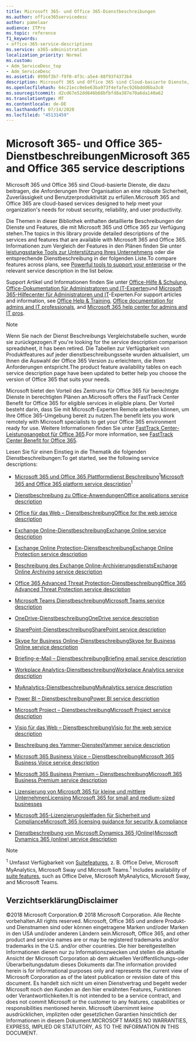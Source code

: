 ```yaml
---
title: Microsoft 365- und Office 365-Dienstbeschreibungen
ms.author: office365servicedesc
author: pamelaar
audience: ITPro
ms.topic: reference
f1_keywords:
- office-365-service-descriptions
ms.service: o365-administration
localization_priority: Normal
ms.custom:
- Adm_ServiceDesc_top
- Adm_ServiceDesc
ms.assetid: 899bf3b7-f9f0-4f3c-a5e4-88f93f4373b4
description: Microsoft 365 und Office 365 sind Cloud-basierte Dienste, die dazu beitragen, die Anforderungen Ihrer Organisation an eine robuste Sicherheit, Zuverlässigkeit und Benutzerproduktivität zu erfüllen.
ms.openlocfilehash: 64c21ecc0ebe63ba973f4efafec926bddd6ba3c0
ms.sourcegitcommit: d2cd67e52dd646b68bfbfd8a387e70a6da140a62
ms.translationtype: MT
ms.contentlocale: de-DE
ms.lasthandoff: 07/14/2020
ms.locfileid: "45131459"
---
```

# <a name="microsoft-365-and-office-365-service-descriptions"></a><span data-ttu-id="08379-103">Microsoft 365- und Office 365-Dienstbeschreibungen</span><span class="sxs-lookup"><span data-stu-id="08379-103">Microsoft 365 and Office 365 service descriptions</span></span> 

<span data-ttu-id="08379-104">Microsoft 365 und Office 365 sind Cloud-basierte Dienste, die dazu beitragen, die Anforderungen Ihrer Organisation an eine robuste Sicherheit, Zuverlässigkeit und Benutzerproduktivität zu erfüllen.</span><span class="sxs-lookup"><span data-stu-id="08379-104">Microsoft 365 and Office 365 are cloud-based services designed to help meet your organization's needs for robust security, reliability, and user productivity.</span></span> 
  
<span data-ttu-id="08379-105">Die Themen in dieser Bibliothek enthalten detaillierte Beschreibungen der Dienste und Features, die mit Microsoft 365 und Office 365 zur Verfügung stehen.</span><span class="sxs-lookup"><span data-stu-id="08379-105">The topics in this library provide detailed descriptions of the services and features that are available with Microsoft 365 and Office 365.</span></span> <span data-ttu-id="08379-106">Informationen zum Vergleich der Features in den Plänen finden Sie unter [leistungsstarke Tools zur Unterstützung Ihres Unternehmens](https://go.microsoft.com/fwlink/?LinkID=799177&amp;clcid=0x409) oder die entsprechende Dienstbeschreibung in der folgenden Liste.</span><span class="sxs-lookup"><span data-stu-id="08379-106">To compare features across plans, see [Powerful tools to support your enterprise](https://go.microsoft.com/fwlink/?LinkID=799177&amp;clcid=0x409) or the relevant service description in the list below.</span></span> 
  
<span data-ttu-id="08379-107">Support Artikel und Informationen finden Sie unter [Office-Hilfe & Schulung](https://support.office.com/), [Office-Dokumentation für Administratoren und IT-Experten](https://docs.microsoft.com/office/)und [Microsoft 365-Hilfecenter für Administratoren und IT](https://docs.microsoft.com/microsoft-365/?view=o365-worldwide)-Experten.</span><span class="sxs-lookup"><span data-stu-id="08379-107">For support articles and information, see [Office Help & Training](https://support.office.com/), [Office documentation for admins and IT professionals](https://docs.microsoft.com/office/), and [Microsoft 365 help center for admins and IT pros](https://docs.microsoft.com/microsoft-365/?view=o365-worldwide).</span></span>
  
> [!NOTE]
> <span data-ttu-id="08379-108">Wenn Sie nach der Dienst Beschreibungs Vergleichstabelle suchen, wurde sie zurückgezogen.</span><span class="sxs-lookup"><span data-stu-id="08379-108">If you're looking for the service description comparison spreadsheet, it has been retired.</span></span> <span data-ttu-id="08379-109">Die Tabellen zur Verfügbarkeit von Produktfeatures auf jeder dienstbeschreibungsseite wurden aktualisiert, um Ihnen die Auswahl der Office 365 Version zu erleichtern, die Ihren Anforderungen entspricht.</span><span class="sxs-lookup"><span data-stu-id="08379-109">The product feature availability tables on each service description page have been updated to better help you choose the version of Office 365 that suits your needs.</span></span> 
  
<span data-ttu-id="08379-110">Microsoft bietet den Vorteil des Zentrums für Office 365 für berechtigte Dienste in berechtigten Plänen an.</span><span class="sxs-lookup"><span data-stu-id="08379-110">Microsoft offers the FastTrack Center Benefit for Office 365 for eligible services in eligible plans.</span></span> <span data-ttu-id="08379-111">Der Vorteil besteht darin, dass Sie mit Microsoft-Experten Remote arbeiten können, um Ihre Office 365-Umgebung bereit zu nutzen.</span><span class="sxs-lookup"><span data-stu-id="08379-111">The benefit lets you work remotely with Microsoft specialists to get your Office 365 environment ready for use.</span></span> <span data-ttu-id="08379-112">Weitere Informationen finden Sie unter [FastTrack Center-Leistungsangebot für Office 365](https://docs.microsoft.com/fasttrack/O365-fasttrack-benefit-for-office-365).</span><span class="sxs-lookup"><span data-stu-id="08379-112">For more information, see [FastTrack Center Benefit for Office 365](https://docs.microsoft.com/fasttrack/O365-fasttrack-benefit-for-office-365).</span></span>
  
<span data-ttu-id="08379-113">Lesen Sie für einen Einstieg in die Thematik die folgenden Dienstbeschreibungen:</span><span class="sxs-lookup"><span data-stu-id="08379-113">To get started, see the following service descriptions:</span></span>
  
- <span data-ttu-id="08379-114">[Microsoft 365 und Office 365 Plattformdienst Beschreibung](office-365-platform-service-description/office-365-platform-service-description.md)<sup>1</sup></span><span class="sxs-lookup"><span data-stu-id="08379-114">[Microsoft 365 and Office 365 platform service description](office-365-platform-service-description/office-365-platform-service-description.md)<sup>1</sup></span></span>

- [<span data-ttu-id="08379-115">Dienstbeschreibung zu Office-Anwendungen</span><span class="sxs-lookup"><span data-stu-id="08379-115">Office applications service description</span></span>](office-applications-service-description/office-applications-service-description.md)

- [<span data-ttu-id="08379-116">Office für das Web – Dienstbeschreibung</span><span class="sxs-lookup"><span data-stu-id="08379-116">Office for the web service description</span></span>](office-online-service-description/office-online-service-description.md)

- [<span data-ttu-id="08379-117">Exchange Online-Dienstbeschreibung</span><span class="sxs-lookup"><span data-stu-id="08379-117">Exchange Online service description</span></span>](exchange-online-service-description/exchange-online-service-description.md)

- [<span data-ttu-id="08379-118">Exchange Online Protection-Dienstbeschreibung</span><span class="sxs-lookup"><span data-stu-id="08379-118">Exchange Online Protection service description</span></span>](exchange-online-protection-service-description/exchange-online-protection-service-description.md)

- [<span data-ttu-id="08379-119">Beschreibung des Exchange Online-Archivierungsdiensts</span><span class="sxs-lookup"><span data-stu-id="08379-119">Exchange Online Archiving service description</span></span>](exchange-online-archiving-service-description/exchange-online-archiving-service-description.md)

- [<span data-ttu-id="08379-120">Office 365 Advanced Threat Protection-Dienstbeschreibung</span><span class="sxs-lookup"><span data-stu-id="08379-120">Office 365 Advanced Threat Protection service description</span></span>](office-365-advanced-threat-protection-service-description.md)

- [<span data-ttu-id="08379-121">Microsoft Teams Dienstbeschreibung</span><span class="sxs-lookup"><span data-stu-id="08379-121">Microsoft Teams service description</span></span>](teams-service-description.md)

- [<span data-ttu-id="08379-122">OneDrive-Dienstbeschreibung</span><span class="sxs-lookup"><span data-stu-id="08379-122">OneDrive service description</span></span>](onedrive-for-business-service-description.md)

- [<span data-ttu-id="08379-123">SharePoint-Dienstbeschreibung</span><span class="sxs-lookup"><span data-stu-id="08379-123">SharePoint service description</span></span>](sharepoint-online-service-description/sharepoint-online-service-description.md)

- [<span data-ttu-id="08379-124">Skype for Business Online-Dienstbeschreibung</span><span class="sxs-lookup"><span data-stu-id="08379-124">Skype for Business Online service description</span></span>](skype-for-business-online-service-description/skype-for-business-online-service-description.md)

- [<span data-ttu-id="08379-125">Briefing-e-Mail – Dienstbeschreibung</span><span class="sxs-lookup"><span data-stu-id="08379-125">Briefing email service description</span></span>](briefing-service-description.md)

- [<span data-ttu-id="08379-126">Workplace Analytics-Dienstbeschreibung</span><span class="sxs-lookup"><span data-stu-id="08379-126">Workplace Analytics service description</span></span>](workplace-analytics-service-description.md)

- [<span data-ttu-id="08379-127">MyAnalytics-Dienstbeschreibung</span><span class="sxs-lookup"><span data-stu-id="08379-127">MyAnalytics service description</span></span>](mya-service-description.md)

- [<span data-ttu-id="08379-128">Power BI – Dienstbeschreibung</span><span class="sxs-lookup"><span data-stu-id="08379-128">Power BI service description</span></span>](power-bi-service-description.md)

- [<span data-ttu-id="08379-129">Microsoft Project – Dienstbeschreibung</span><span class="sxs-lookup"><span data-stu-id="08379-129">Microsoft Project service description</span></span>](project-online-service-description/project-online-service-description.md)

- [<span data-ttu-id="08379-130">Visio für das Web – Dienstbeschreibung</span><span class="sxs-lookup"><span data-stu-id="08379-130">Visio for the web service description</span></span>](visio-online-service-description/visio-online-service-description.md)

- [<span data-ttu-id="08379-131">Beschreibung des Yammer-Dienstes</span><span class="sxs-lookup"><span data-stu-id="08379-131">Yammer service description</span></span>](yammer-service-description/yammer-service-description.md)

- [<span data-ttu-id="08379-132">Microsoft 365 Business Voice – Dienstbeschreibung</span><span class="sxs-lookup"><span data-stu-id="08379-132">Microsoft 365 Business Voice service description</span></span>](microsoft-365-business-voice-service-description.md)

- [<span data-ttu-id="08379-133">Microsoft 365 Business Premium – Dienstbeschreibung</span><span class="sxs-lookup"><span data-stu-id="08379-133">Microsoft 365 Business Premium service description</span></span>](microsoft-365-service-descriptions/microsoft-365-business-service-description.md)

- [<span data-ttu-id="08379-134">Lizensierung von Microsoft 365 für kleine und mittlere Unternehmen</span><span class="sxs-lookup"><span data-stu-id="08379-134">Licensing Microsoft 365 for small and medium-sized businesses</span></span>](microsoft-365-service-descriptions/licensing-microsoft-365-in-smb.md)

- [<span data-ttu-id="08379-135">Microsoft 365-Lizenzierungsleitfaden für Sicherheit und Compliance</span><span class="sxs-lookup"><span data-stu-id="08379-135">Microsoft 365 licensing guidance for security & compliance</span></span>](microsoft-365-service-descriptions/microsoft-365-tenantlevel-services-licensing-guidance/microsoft-365-security-compliance-licensing-guidance.md)

- [<span data-ttu-id="08379-136">Dienstbeschreibung von Microsoft Dynamics 365 (Online)</span><span class="sxs-lookup"><span data-stu-id="08379-136">Microsoft Dynamics 365 (online) service description</span></span>](microsoft-dynamics-365-online-service-description.md)

> [!NOTE]
> <span data-ttu-id="08379-137"><sup>1</sup> Umfasst Verfügbarkeit von [Suitefeatures](https://docs.microsoft.com/office365/servicedescriptions/office-365-platform-service-description/office-365-suite-features), z. B. Office Delve, Microsoft MyAnalytics, Microsoft Sway und Microsoft Teams.</span><span class="sxs-lookup"><span data-stu-id="08379-137"><sup>1</sup> Includes availability of [suite features](https://docs.microsoft.com/office365/servicedescriptions/office-365-platform-service-description/office-365-suite-features), such as Office Delve, Microsoft MyAnalytics, Microsoft Sway, and Microsoft Teams.</span></span>
  
## <a name="disclaimer"></a><span data-ttu-id="08379-138">Verzichtserklärung</span><span class="sxs-lookup"><span data-stu-id="08379-138">Disclaimer</span></span>

<span data-ttu-id="08379-139">&copy;2018 Microsoft Corporation.</span><span class="sxs-lookup"><span data-stu-id="08379-139">&copy; 2018 Microsoft Corporation.</span></span> <span data-ttu-id="08379-140">Alle Rechte vorbehalten.</span><span class="sxs-lookup"><span data-stu-id="08379-140">All rights reserved.</span></span> <span data-ttu-id="08379-141">Microsoft, Office 365 und andere Produkt-und Dienstnamen sind oder können eingetragene Marken und/oder Marken in den USA und/oder anderen Ländern sein.</span><span class="sxs-lookup"><span data-stu-id="08379-141">Microsoft, Office 365, and other product and service names are or may be registered trademarks and/or trademarks in the U.S. and/or other countries.</span></span> <span data-ttu-id="08379-142">Die hier bereitgestellten Informationen dienen nur zu Informationszwecken und stellen die aktuelle Ansicht der Microsoft Corporation ab dem aktuellen Veröffentlichungs-oder Überarbeitungsdatum dieses Dokuments dar.</span><span class="sxs-lookup"><span data-stu-id="08379-142">The information provided herein is for informational purposes only and represents the current view of Microsoft Corporation as of the latest publication or revision date of this document.</span></span> <span data-ttu-id="08379-143">Es handelt sich nicht um einen Dienstvertrag und begeht weder Microsoft noch den Kunden an den hier erwähnten Features, Funktionen oder Verantwortlichkeiten.</span><span class="sxs-lookup"><span data-stu-id="08379-143">It is not intended to be a service contract, and does not commit Microsoft or the customer to any features, capabilities or responsibilities mentioned herein.</span></span> <span data-ttu-id="08379-144">Microsoft übernimmt keine ausdrücklichen, impliziten oder gesetzlichen Garantien hinsichtlich der Informationen in diesem Dokument.</span><span class="sxs-lookup"><span data-stu-id="08379-144">MICROSOFT MAKES NO WARRANTIES, EXPRESS, IMPLIED OR STATUTORY, AS TO THE INFORMATION IN THIS DOCUMENT.</span></span>
 